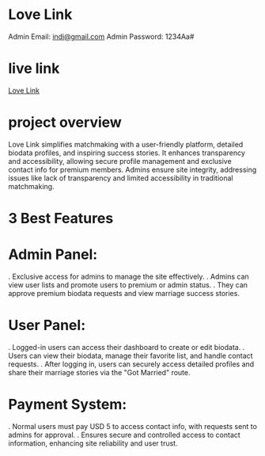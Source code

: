 # Love Link

Admin Email: indi@gmail.com
Admin Password: 1234Aa#

# live link 
[Love Link ](https://matrimony-fd8e3.web.app/)

# project overview
Love Link simplifies matchmaking with a user-friendly platform, detailed biodata profiles, and inspiring success stories. It enhances transparency and accessibility, allowing secure profile management and exclusive contact info for premium members. Admins ensure site integrity, addressing issues like lack of transparency and limited accessibility in traditional matchmaking.
# 3 Best Features

# Admin Panel:
. Exclusive access for admins to manage the site effectively.
. Admins can view user lists and promote users to premium or admin status.
. They can approve premium biodata requests and view marriage success stories.
# User Panel:
. Logged-in users can access their dashboard to create or edit biodata.
. Users can view their biodata, manage their favorite list, and handle contact requests.
. After logging in, users can securely access detailed profiles and share their marriage stories via the "Got Married" route.
# Payment System:
. Normal users must pay USD 5 to access contact info, with requests sent to admins for approval.
. Ensures secure and controlled access to contact information, enhancing site reliability and user trust.



